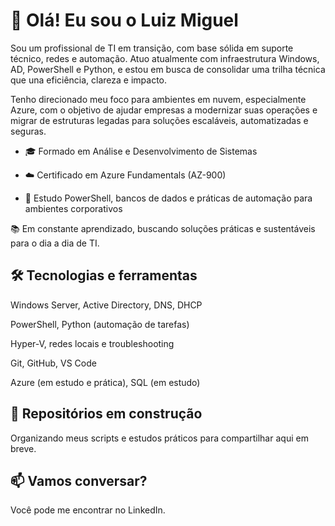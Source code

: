 # 👋 Olá! Eu sou o Luiz Miguel
Sou um profissional de TI em transição, com base sólida em suporte técnico, redes e automação. Atuo atualmente com infraestrutura Windows, AD, PowerShell e Python, e estou em busca de consolidar uma trilha técnica que una eficiência, clareza e impacto.

Tenho direcionado meu foco para ambientes em nuvem, especialmente Azure, com o objetivo de ajudar empresas a modernizar suas operações e migrar de estruturas legadas para soluções escaláveis, automatizadas e seguras.

- 🎓 Formado em Análise e Desenvolvimento de Sistemas

- ☁️ Certificado em Azure Fundamentals (AZ-900)

- 🔧 Estudo PowerShell, bancos de dados e práticas de automação para ambientes corporativos

📚 Em constante aprendizado, buscando soluções práticas e sustentáveis para o dia a dia de TI.

## 🛠️ Tecnologias e ferramentas
Windows Server, Active Directory, DNS, DHCP

PowerShell, Python (automação de tarefas)

Hyper-V, redes locais e troubleshooting

Git, GitHub, VS Code

Azure (em estudo e prática), SQL (em estudo)

## 🚧 Repositórios em construção
Organizando meus scripts e estudos práticos para compartilhar aqui em breve.

## 📫 Vamos conversar?
Você pode me encontrar no LinkedIn.
